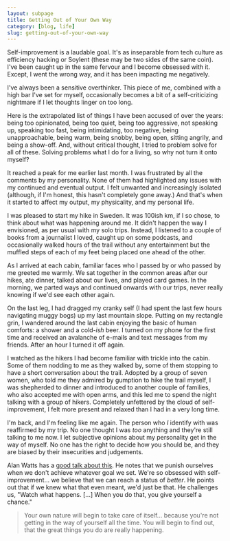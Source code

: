 ```yaml
---
layout: subpage
title: Getting Out of Your Own Way
category: [blog, life]
slug: getting-out-of-your-own-way
---
```

Self-improvement is a laudable goal. It's as inseparable from tech culture as efficiency hacking or Soylent (these may be two sides of the same coin). I've been caught up in the same fervour and I become obsessed with it. Except, I went the wrong way, and it has been impacting me negatively.

I've always been a sensitive overthinker. This piece of me, combined with a high bar I've set for myself, occasionally becomes a bit of a self-criticizing nightmare if I let thoughts linger on too long.

Here is the extrapolated list of things I have been accused of over the years: being too opinionated, being too quiet, being too aggressive, not speaking up, speaking too fast, being intimidating, too negative, being unapproachable, being warm, being snobby, being open, sitting angrily, and being a show-off. And, without critical thought, I tried to problem solve for all of these. Solving problems what I do for a living, so why not turn it onto myself?

It reached a peak for me earlier last month. I was frustrated by all the comments by my personality. None of them had highlighted any issues with my continued and eventual output. I felt unwanted and increasingly isolated (although, if I'm honest, this hasn't completely gone away.) And that's when it started to affect my output, my physicality, and my personal life. 

I was pleased to start my hike in Sweden. It was 100ish km, if I so chose, to think about what was happening around me. It didn't happen the way I envisioned, as per usual with my solo trips. Instead, I listened to a couple of books from a journalist I loved, caught up on some podcasts, and occasionally walked hours of the trail without any entertainment but the muffled steps of each of my feet being placed one ahead of the other.

As I arrived at each cabin, familiar faces who I passed by or who passed by me greeted me warmly. We sat together in the common areas after our hikes, ate dinner, talked about our lives, and played card games. In the morning, we parted ways and continued onwards with our trips, never really knowing if we'd see each other again. 

On the last leg, I had dragged my cranky self (I had spent the last few hours navigating muggy bogs) up my last mountain slope. Putting on my rectangle grin, I wandered around the last cabin enjoying the basic of human comforts: a shower and a cold-*ish* beer. I turned on my phone for the first time and received an avalanche of e-mails and text messages from my friends. After an hour I turned it off again.

I watched as the hikers I had become familiar with trickle into the cabin. Some of them nodding to me as they walked by, some of them stopping to have a short conversation about the trail. Adopted by a group of seven women, who told me they admired by gumption to hike the trail myself, I was shepherded to dinner and introduced to another couple of families, who also accepted me with open arms, and this led me to spend the night talking with a group of hikers. Completely unfettered by the cloud of self-improvement, I felt more present and relaxed than I had in a very long time. 

I'm back, and I'm feeling like me again. The person who *I* identify with was reaffirmed by my trip. No one thought I was *too* anything and they're still talking to me now. I let subjective opinions about my personality get in the way of myself. No one has the right to decide how you should be, and they are  biased by their insecurities and judgements. 

Alan Watts has a [good talk about this](https://www.youtube.com/watch?v=v4jBd4fArfQ). He notes that we punish ourselves when we don't achieve whatever goal we set. We're so obsessed with self-improvement... we believe that we can reach a status of *better*. He points out that if we knew what that even meant, we'd just be that. He challenges us, "Watch what happens. [...] When you do that, you give yourself a chance." 

> Your own nature will begin to take care of itself... because you're not getting in the way of yourself all the time. You will begin to find out, that the great things you do are really happening. 